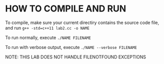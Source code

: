 # HOW TO COMPILE AND RUN

To compile, make sure your current directiry contains the source code file, and run `g++ -std=c++11 lab2.cc -o NAME`

To run normally, execute `./NAME FILENAME`

To run with verbose output, execute `./NAME --verbose FILENAME`

NOTE: THIS LAB DOES NOT HANDLE FILENOTFOUND EXCEPTIONS